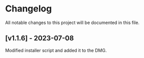 # Changelog
All notable changes to this project will be documented in this file.

## [v1.1.6] - 2023-07-08

Modified installer script and added it to the DMG.
